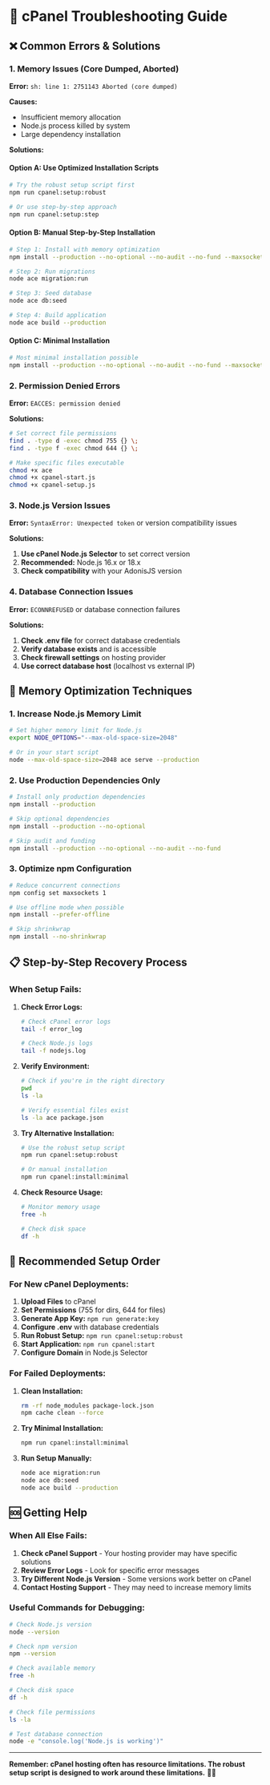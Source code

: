 # 🚨 cPanel Troubleshooting Guide

## ❌ **Common Errors & Solutions**

### **1. Memory Issues (Core Dumped, Aborted)**

**Error:** `sh: line 1: 2751143 Aborted (core dumped)`

**Causes:**
- Insufficient memory allocation
- Node.js process killed by system
- Large dependency installation

**Solutions:**

#### **Option A: Use Optimized Installation Scripts**
```bash
# Try the robust setup script first
npm run cpanel:setup:robust

# Or use step-by-step approach
npm run cpanel:setup:step
```

#### **Option B: Manual Step-by-Step Installation**
```bash
# Step 1: Install with memory optimization
npm install --production --no-optional --no-audit --no-fund --maxsockets=1 --prefer-offline

# Step 2: Run migrations
node ace migration:run

# Step 3: Seed database
node ace db:seed

# Step 4: Build application
node ace build --production
```

#### **Option C: Minimal Installation**
```bash
# Most minimal installation possible
npm install --production --no-optional --no-audit --no-fund --maxsockets=1 --prefer-offline --no-shrinkwrap
```

### **2. Permission Denied Errors**

**Error:** `EACCES: permission denied`

**Solutions:**
```bash
# Set correct file permissions
find . -type d -exec chmod 755 {} \;
find . -type f -exec chmod 644 {} \;

# Make specific files executable
chmod +x ace
chmod +x cpanel-start.js
chmod +x cpanel-setup.js
```

### **3. Node.js Version Issues**

**Error:** `SyntaxError: Unexpected token` or version compatibility issues

**Solutions:**
1. **Use cPanel Node.js Selector** to set correct version
2. **Recommended:** Node.js 16.x or 18.x
3. **Check compatibility** with your AdonisJS version

### **4. Database Connection Issues**

**Error:** `ECONNREFUSED` or database connection failures

**Solutions:**
1. **Check .env file** for correct database credentials
2. **Verify database exists** and is accessible
3. **Check firewall settings** on hosting provider
4. **Use correct database host** (localhost vs external IP)

## 🔧 **Memory Optimization Techniques**

### **1. Increase Node.js Memory Limit**
```bash
# Set higher memory limit for Node.js
export NODE_OPTIONS="--max-old-space-size=2048"

# Or in your start script
node --max-old-space-size=2048 ace serve --production
```

### **2. Use Production Dependencies Only**
```bash
# Install only production dependencies
npm install --production

# Skip optional dependencies
npm install --production --no-optional

# Skip audit and funding
npm install --production --no-optional --no-audit --no-fund
```

### **3. Optimize npm Configuration**
```bash
# Reduce concurrent connections
npm config set maxsockets 1

# Use offline mode when possible
npm install --prefer-offline

# Skip shrinkwrap
npm install --no-shrinkwrap
```

## 📋 **Step-by-Step Recovery Process**

### **When Setup Fails:**

1. **Check Error Logs:**
   ```bash
   # Check cPanel error logs
   tail -f error_log
   
   # Check Node.js logs
   tail -f nodejs.log
   ```

2. **Verify Environment:**
   ```bash
   # Check if you're in the right directory
   pwd
   ls -la
   
   # Verify essential files exist
   ls -la ace package.json
   ```

3. **Try Alternative Installation:**
   ```bash
   # Use the robust setup script
   npm run cpanel:setup:robust
   
   # Or manual installation
   npm run cpanel:install:minimal
   ```

4. **Check Resource Usage:**
   ```bash
   # Monitor memory usage
   free -h
   
   # Check disk space
   df -h
   ```

## 🎯 **Recommended Setup Order**

### **For New cPanel Deployments:**

1. **Upload Files** to cPanel
2. **Set Permissions** (755 for dirs, 644 for files)
3. **Generate App Key:** `npm run generate:key`
4. **Configure .env** with database credentials
5. **Run Robust Setup:** `npm run cpanel:setup:robust`
6. **Start Application:** `npm run cpanel:start`
7. **Configure Domain** in Node.js Selector

### **For Failed Deployments:**

1. **Clean Installation:**
   ```bash
   rm -rf node_modules package-lock.json
   npm cache clean --force
   ```

2. **Try Minimal Installation:**
   ```bash
   npm run cpanel:install:minimal
   ```

3. **Run Setup Manually:**
   ```bash
   node ace migration:run
   node ace db:seed
   node ace build --production
   ```

## 🆘 **Getting Help**

### **When All Else Fails:**

1. **Check cPanel Support** - Your hosting provider may have specific solutions
2. **Review Error Logs** - Look for specific error messages
3. **Try Different Node.js Version** - Some versions work better on cPanel
4. **Contact Hosting Support** - They may need to increase memory limits

### **Useful Commands for Debugging:**

```bash
# Check Node.js version
node --version

# Check npm version
npm --version

# Check available memory
free -h

# Check disk space
df -h

# Check file permissions
ls -la

# Test database connection
node -e "console.log('Node.js is working')"
```

---
**Remember: cPanel hosting often has resource limitations. The robust setup script is designed to work around these limitations.** 🎯✨
